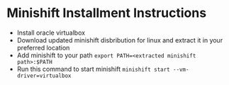 # Minishift Installment Instructions
- Install oracle virtualbox 
- Download updated minishift disbribution for linux and extract it in your preferred location 
- Add minishift to your path ``` export PATH=<extracted minishift path>:$PATH ```
- Run this command to start minishift ```minishift start --vm-driver=virtualbox```